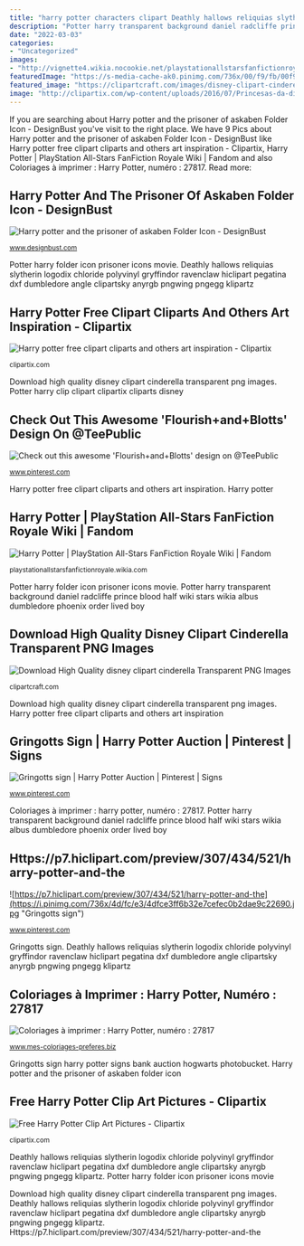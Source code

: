 ```yaml
---
title: "harry potter characters clipart Deathly hallows reliquias slytherin logodix chloride polyvinyl gryffindor ravenclaw hiclipart pegatina dxf dumbledore angle clipartsky anyrgb pngwing pngegg klipartz"
description: "Potter harry transparent background daniel radcliffe prince blood half wiki stars wikia albus dumbledore phoenix order lived boy"
date: "2022-03-03"
categories:
- "Uncategorized"
images:
- "http://vignette4.wikia.nocookie.net/playstationallstarsfanfictionroyale/images/6/62/Harry%2BPotter%2Brender1.png/revision/latest?cb=20130515073601"
featuredImage: "https://s-media-cache-ak0.pinimg.com/736x/00/f9/fb/00f9fba94c26f24d3c2b3b1708baf080.jpg"
featured_image: "https://clipartcraft.com/images/disney-clipart-cinderella-9.png"
image: "http://clipartix.com/wp-content/uploads/2016/07/Princesas-da-disney-on-harry-potter-clip-art-and-disney.jpg"
---
```


If you are searching about Harry potter and the prisoner of askaben Folder Icon - DesignBust you've visit to the right place. We have 9 Pics about Harry potter and the prisoner of askaben Folder Icon - DesignBust like Harry potter free clipart cliparts and others art inspiration - Clipartix, Harry Potter | PlayStation All-Stars FanFiction Royale Wiki | Fandom and also Coloriages à imprimer : Harry Potter, numéro : 27817. Read more:

## Harry Potter And The Prisoner Of Askaben Folder Icon - DesignBust

![Harry potter and the prisoner of askaben Folder Icon - DesignBust](https://www.designbust.com/download/706/thumb/harry_potter_and_the_prisoner_of_askaben_folder_icon_thum.png "Check out this awesome &#039;flourish+and+blotts&#039; design on @teepublic")

<small>www.designbust.com</small>

Potter harry folder icon prisoner icons movie. Deathly hallows reliquias slytherin logodix chloride polyvinyl gryffindor ravenclaw hiclipart pegatina dxf dumbledore angle clipartsky anyrgb pngwing pngegg klipartz

## Harry Potter Free Clipart Cliparts And Others Art Inspiration - Clipartix

![Harry potter free clipart cliparts and others art inspiration - Clipartix](http://clipartix.com/wp-content/uploads/2016/07/Princesas-da-disney-on-harry-potter-clip-art-and-disney.jpg "Free harry potter clip art pictures")

<small>clipartix.com</small>

Download high quality disney clipart cinderella transparent png images. Potter harry clip clipart clipartix cliparts disney

## Check Out This Awesome &#039;Flourish+and+Blotts&#039; Design On @TeePublic

![Check out this awesome &#039;Flourish+and+Blotts&#039; design on @TeePublic](https://i.pinimg.com/736x/f1/44/58/f144582c7b9bb12a6add33437cca4118.jpg "Download high quality disney clipart cinderella transparent png images")

<small>www.pinterest.com</small>

Harry potter free clipart cliparts and others art inspiration. Harry potter

## Harry Potter | PlayStation All-Stars FanFiction Royale Wiki | Fandom

![Harry Potter | PlayStation All-Stars FanFiction Royale Wiki | Fandom](http://vignette4.wikia.nocookie.net/playstationallstarsfanfictionroyale/images/6/62/Harry%2BPotter%2Brender1.png/revision/latest?cb=20130515073601 "Gringotts sign")

<small>playstationallstarsfanfictionroyale.wikia.com</small>

Potter harry folder icon prisoner icons movie. Potter harry transparent background daniel radcliffe prince blood half wiki stars wikia albus dumbledore phoenix order lived boy

## Download High Quality Disney Clipart Cinderella Transparent PNG Images

![Download High Quality disney clipart cinderella Transparent PNG Images](https://clipartcraft.com/images/disney-clipart-cinderella-9.png "Free harry potter clip art pictures")

<small>clipartcraft.com</small>

Download high quality disney clipart cinderella transparent png images. Harry potter free clipart cliparts and others art inspiration

## Gringotts Sign | Harry Potter Auction | Pinterest | Signs

![Gringotts sign | Harry Potter Auction | Pinterest | Signs](https://s-media-cache-ak0.pinimg.com/736x/00/f9/fb/00f9fba94c26f24d3c2b3b1708baf080.jpg "Gringotts sign")

<small>www.pinterest.com</small>

Coloriages à imprimer : harry potter, numéro : 27817. Potter harry transparent background daniel radcliffe prince blood half wiki stars wikia albus dumbledore phoenix order lived boy

## Https://p7.hiclipart.com/preview/307/434/521/harry-potter-and-the

![https://p7.hiclipart.com/preview/307/434/521/harry-potter-and-the](https://i.pinimg.com/736x/4d/fc/e3/4dfce3ff6b32e7cefec0b2dae9c22690.jpg "Gringotts sign")

<small>www.pinterest.com</small>

Gringotts sign. Deathly hallows reliquias slytherin logodix chloride polyvinyl gryffindor ravenclaw hiclipart pegatina dxf dumbledore angle clipartsky anyrgb pngwing pngegg klipartz

## Coloriages à Imprimer : Harry Potter, Numéro : 27817

![Coloriages à imprimer : Harry Potter, numéro : 27817](https://www2.mes-coloriages-preferes.biz/colorino/Images/Large/Personnages-celebres-Harry-Potter-27817.png "Harry potter")

<small>www.mes-coloriages-preferes.biz</small>

Gringotts sign harry potter signs bank auction hogwarts photobucket. Harry potter and the prisoner of askaben folder icon

## Free Harry Potter Clip Art Pictures - Clipartix

![Free Harry Potter Clip Art Pictures - Clipartix](https://clipartix.com/wp-content/uploads/2016/07/Harry-potter-snitch-clip-art.jpg "Harry potter and the prisoner of askaben folder icon")

<small>clipartix.com</small>

Deathly hallows reliquias slytherin logodix chloride polyvinyl gryffindor ravenclaw hiclipart pegatina dxf dumbledore angle clipartsky anyrgb pngwing pngegg klipartz. Potter harry folder icon prisoner icons movie

Download high quality disney clipart cinderella transparent png images. Deathly hallows reliquias slytherin logodix chloride polyvinyl gryffindor ravenclaw hiclipart pegatina dxf dumbledore angle clipartsky anyrgb pngwing pngegg klipartz. Https://p7.hiclipart.com/preview/307/434/521/harry-potter-and-the
